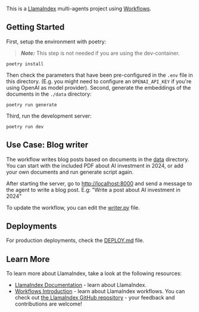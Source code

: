 This is a [LlamaIndex](https://www.llamaindex.ai/) multi-agents project using [Workflows](https://docs.llamaindex.ai/en/stable/understanding/workflows/).

## Getting Started

First, setup the environment with poetry:

> **_Note:_** This step is not needed if you are using the dev-container.

```shell
poetry install
```

Then check the parameters that have been pre-configured in the `.env` file in this directory. (E.g. you might need to configure an `OPENAI_API_KEY` if you're using OpenAI as model provider).
Second, generate the embeddings of the documents in the `./data` directory:

```shell
poetry run generate
```

Third, run the development server:

```shell
poetry run dev
```

## Use Case: Blog writer

The workflow writes blog posts based on documents in the [data](./data) directory. You can start with the included PDF about AI investment in 2024, or add your own documents and run generate script again.

After starting the server, go to [http://localhost:8000](http://localhost:8000) and send a message to the agent to write a blog post.
E.g: "Write a post about AI investment in 2024"

To update the workflow, you can edit the [writer.py](./app/workflows/writer.py) file.

## Deployments

For production deployments, check the [DEPLOY.md](DEPLOY.md) file.

## Learn More

To learn more about LlamaIndex, take a look at the following resources:

- [LlamaIndex Documentation](https://docs.llamaindex.ai) - learn about LlamaIndex.
- [Workflows Introduction](https://docs.llamaindex.ai/en/stable/understanding/workflows/) - learn about LlamaIndex workflows.
  You can check out [the LlamaIndex GitHub repository](https://github.com/run-llama/llama_index) - your feedback and contributions are welcome!
